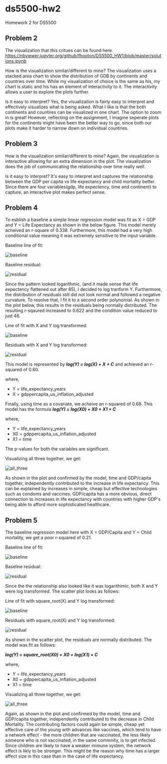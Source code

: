 # ds5500-hw2
Homework 2 for DS5500


## Problem 2
The visualization that this critues can be found here.
https://nbviewer.jupyter.org/github/fhooton/DS5500_HW1/blob/master/solutions.ipynb

How is the visualization similar/different to mine?
The visualization uses a stacked area chart to show the distribution of GDB by continents and countries over time. While my visualization of choice is the same as his, my chart is static and his has an element of interactivity to it. The interactivity allows a user to explore the plots further.

Is it easy to interpret?
Yes, the visualization is fairly easy to interpret and effectively visualizes what is being asked. What I like is that the both continents and countires can be visualized in one chart. The option to zoom in is great! However, reflecting on the assignment, I imagine seperate plots for the continents might have been the better way to go, since both our plots make it harder to narrow down on individual countries. 


## Problem 3

How is the visualization similar/different to mine?
Again, the visualization is interactive allowing for an extra dimension in the plot. The visualization does the job of communicating the relationship over time really well. 

Is it easy to interpret?
It's easy to interpret and captures the relationship between the GDP per capita vs life expectancy and child mortality better.
Since there are four variables(gdp, life expectency, time and continent) to capture, an interactive plot makes perfect sense.

## Problem 4
To esblish a baseline a simple linear regression model was fit as X = GDP and Y = Life Expectancy as shown in the below figure. This model merely acheived an r-square of 0.338. Furthermore, this model had  a very high conditional value meaning it was extremely sensitive to the input variable.

Baseline line of fit:

![baseline](images/prob-4-baseline-lof.png)

Baseline residual:

![residual](images/prob4-baseline-residual.png)

Since the pattern looked logarithmic, (and it made sense that life expectency flattened out after 85), I decided to log tranform Y. Furthermore, the distribution of residuals still did not look normal and followed a negative curvature. To resolve that, I fit it to a second order polynomial. As shown in the plot below, this results in the residuals being normally distributed. The resulting r-sqaured increased to 0.622 and the condition value reduced to just 46.

Line of fit with X and Y log transformed:

![baseline](images/prob4-final-lof.png)

Residuals with X and Y log transformed:

![residual](images/prob4-final-residual.png)

This model is represented by ***log(Y) = log(X) + X + C*** and achieved an r-squared of 0.60.

where, 
* Y = life_expectancy_years 
* X = gdppercapita_us_inflation_adjusted


Finally, using time as a covariate, we acheive an r-squared of 0.68.
This model has the formula ***log(Y) = log(X0) + X0 + X1 + C***

where, 
* Y = life_expectancy_years 
* X0 = gdppercapita_us_inflation_adjusted 
* X1 = time 

The p-values for both the variables are significant.

Visualizing all three together, we get:

![all_three](images/prob4-allthree.png)

As shown in the plot and confirmed by the model, time and GDP/capita together, independently contributed to the increase in life expectancy. This can be explained by increases in simple, cheap but effective technologies such as condoms and vaccines. GDP/capita has a more obvious, direct connection to increases in life expectancy with countries with higher GDP's being able to afford more sophisticated healthcare.


## Problem 5

The baseline regression model here with X = GDP/Capita and Y = Child mortality, we get a poor r-squared of 0.21.

Baseline line of fit:

![baseline](images/prob5-baseline-lof.png)

Baseline residual:

![residual](images/prob5-baseline-residual.png)

Since the the relationship also looked like it was logarithimic, both X and Y were log transformed. The scatter plot looks as follows:

Line of fit with square_root(X) and Y log transformed:

![baseline](images/prob5-final-lof.png)

Residuals with square_root(X) and Y log transformed:

![residual](images/prob5-final-residual.png)

As shown in the scatter plot, the residuals are normally distributed. The model was fit as follows:

***log(Y) = square_root(X0) + X0 + log(X1) + C***

where, 
* Y = life_expectancy_years
* X0 = gdppercapita_us_inflation_adjusted
* X1 = time

Visualizing all three together, we get:

![all_three](images/prob5-allthree.png)

Again, as shown in the plot and confirmed by the model, time and GDP/capita together, independently contributed to the decrease in Child Mortality. The contributing factors could again be simple, cheap yet effective care of the young with advances like vaccines, which tend to have a network effect - the more children that are vaccinated, the less likely someone who is not vaccinated, in the same commnity, is to get infected. Since children are likely to have a weaker immune system, the network effect is likly to be stronger. This might be the reason why time has a larger affect size in this case than in the case of life expectancy.
